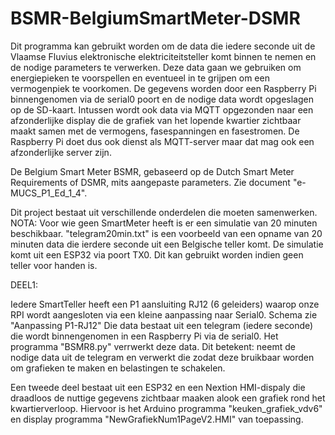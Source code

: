 # BSMR-BelgiumSmartMeter-DSMR
Dit programma kan gebruikt worden om de data die iedere seconde uit de Vlaamse Fluvius elektronische elektriciteitsteller komt binnen te nemen en de nodige parameters te verwerken.
Deze data gaan we gebruiken om energiepieken te voorspellen en eventueel in te grijpen om een vermogenpiek te voorkomen. De gegevens worden door een Raspberry Pi binnengenomen via de serial0 poort en de nodige data wordt opgeslagen op de SD-kaart. Intussen wordt ook data via MQTT opgezonden naar een afzonderlijke display die de grafiek van het lopende kwartier zichtbaar maakt samen met de vermogens, fasespanningen en fasestromen. De Raspberry Pi doet dus ook dienst als MQTT-server maar dat mag ook een afzonderlijke server zijn.

De Belgium Smart Meter BSMR, gebaseerd op de Dutch Smart Meter Requirements of DSMR, mits aangepaste parameters. Zie document "e-MUCS_P1_Ed_1_4".

Dit project bestaat uit verschillende onderdelen die moeten samenwerken. 
NOTA:
Voor wie geen SmartMeter heeft is er een simulatie van 20 minuten beschikbaar. 
"telegram20min.txt" is een voorbeeld van een opname van 20 minuten data die ierdere seconde uit een Belgische teller komt. De simulatie komt uit een ESP32 via poort TX0. Dit kan gebruikt worden indien geen teller voor handen is.

DEEL1:

Iedere SmartTeller heeft een P1 aansluiting RJ12 (6 geleiders) waarop onze RPI wordt aangesloten via een kleine aanpassing naar Serial0. Schema zie "Aanpassing P1-RJ12"
Die data bestaat uit een telegram (iedere seconde) die wordt binnengenomen in een Raspberry Pi via de serial0.
Het programma "BSMR8.py" verrwerkt deze data. Dit betekent: neemt de nodige data uit de telegram en verwerkt die zodat deze bruikbaar worden om grafieken te maken en belastingen te schakelen.

Een tweede deel bestaat uit een ESP32 en een Nextion HMI-dispaly die draadloos de nuttige gegevens zichtbaar maaken alook een grafiek rond het kwartierverloop.
Hiervoor is het Arduino programma "keuken_grafiek_vdv6" en display programma "NewGrafiekNum1PageV2.HMI" van toepassing.





